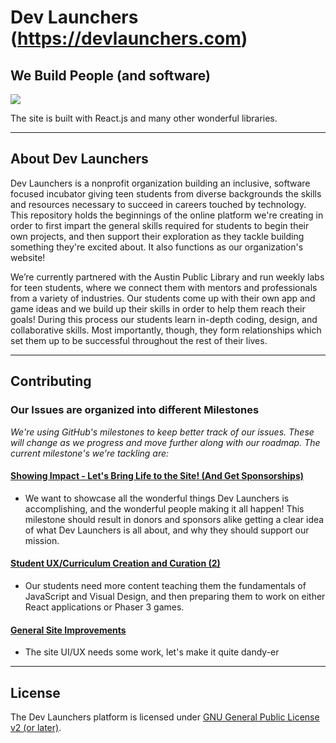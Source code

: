 # Dev Launchers (https://devlaunchers.com)

## We Build People (and software)

[![](https://dev-launchers.github.io/platform__website/images/dev-launchers__site-screenshot.jpg)](https://devlaunchers.com/)

The site is built with React.js and many other wonderful libraries.

---

## About Dev Launchers

Dev Launchers is a nonprofit organization building an inclusive, software focused incubator giving teen students from diverse backgrounds the skills and resources necessary to succeed in careers touched by technology. This repository holds the beginnings of the online platform we're creating in order to first impart the general skills required for students to begin their own projects, and then support their exploration as they tackle building something they're excited about. It also functions as our organization's website! 

We’re currently partnered with the Austin Public Library and run weekly labs for teen students, where we connect them with mentors and professionals from a variety of industries. Our students come up with their own app and game ideas and we build up their skills in order to help them reach their goals! During this process our students learn in-depth coding, design, and collaborative skills. Most importantly, though, they form relationships which set them up to be successful throughout the rest of their lives.

---

## Contributing

### Our Issues are organized into different Milestones

*We're using GitHub's milestones to keep better track of our issues. These will change as we progress and move further along with our roadmap. The current milestone's we're tackling are:*
    
#### [Showing Impact - Let's Bring Life to the Site! (And Get Sponsorships)](https://github.com/dev-launchers/platform__website/milestone/7)
 - We want to showcase all the wonderful things Dev Launchers is accomplishing, and the wonderful people making it all happen! This milestone should result in donors and sponsors alike getting a clear idea of what Dev Launchers is all about, and why they should support our mission.
    
#### [Student UX/Curriculum Creation and Curation (2)](https://github.com/dev-launchers/platform__website/milestone/9)
 - Our students need more content teaching them the fundamentals of JavaScript and Visual Design, and then preparing them to work on either React applications or Phaser 3 games.

#### [General Site Improvements](https://github.com/dev-launchers/platform__website/milestone/8)
 - The site UI/UX needs some work, let's make it quite dandy-er
 
---
 
## License

The Dev Launchers platform is licensed under [GNU General Public License v2 (or later)](./LICENSE.md).
